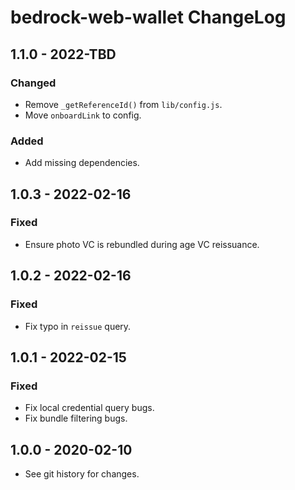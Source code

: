 # bedrock-web-wallet ChangeLog

## 1.1.0 - 2022-TBD

### Changed
- Remove `_getReferenceId()` from `lib/config.js`.
- Move `onboardLink` to config.
### Added
- Add missing dependencies.

## 1.0.3 - 2022-02-16

### Fixed
- Ensure photo VC is rebundled during age VC reissuance.

## 1.0.2 - 2022-02-16

### Fixed
- Fix typo in `reissue` query.

## 1.0.1 - 2022-02-15

### Fixed
- Fix local credential query bugs.
- Fix bundle filtering bugs.

## 1.0.0 - 2020-02-10

- See git history for changes.
